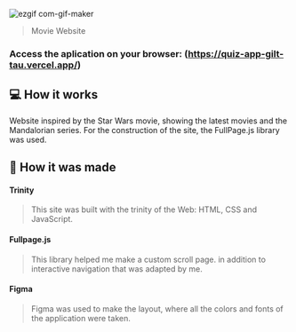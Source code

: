 ![ezgif com-gif-maker](https://user-images.githubusercontent.com/86019173/153912704-8c04b0d4-5ea3-4620-8d29-b1da2d923a38.gif)

> Movie Website

### Access the aplication on your browser: (https://quiz-app-gilt-tau.vercel.app/)

## 💻 How it works

Website inspired by the Star Wars movie, showing the latest movies and the Mandalorian series. For the construction of the site, the FullPage.js library was used.

## 🚀 How it was made

#### Trinity
> This site was built with the trinity of the Web: HTML, CSS and JavaScript.

#### Fullpage.js
> This library helped me make a custom scroll page. in addition to interactive navigation that was adapted by me.

#### Figma
> Figma was used to make the layout, where all the colors and fonts of the application were taken.
